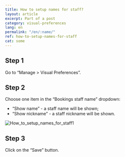 ```yaml
---
title: How to setup names for staff?
layout: article
excerpt: Part of a post
category: visual-preferences
lang: en
permalink: "/en/:name/"
ref: how-to-setup-names-for-staff
cat: some
---
```


## **Step 1**

Go to “Manage > Visual Preferences”.

## **Step 2**

Choose one item in the “Bookings staff name” dropdown:

- “Show name” - a staff name will be shown;
- “Show nickname” - a staff nickname will be shown.

![How_to_setup_names_for_staff1](/assets/images/how_to_setup_names_for_staff1)

## **Step 3**

Click on the “Save” button.
